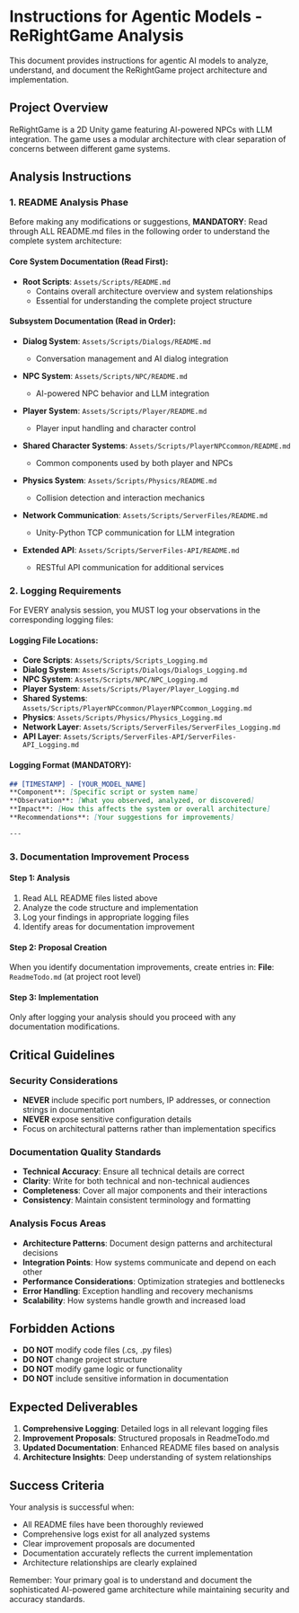 # Instructions for Agentic Models - ReRightGame Analysis

This document provides instructions for agentic AI models to analyze, understand, and document the ReRightGame project architecture and implementation.

## Project Overview
ReRightGame is a 2D Unity game featuring AI-powered NPCs with LLM integration. The game uses a modular architecture with clear separation of concerns between different game systems.

## Analysis Instructions

### 1. README Analysis Phase
Before making any modifications or suggestions, **MANDATORY**: Read through ALL README.md files in the following order to understand the complete system architecture:

#### Core System Documentation (Read First):
- **Root Scripts**: `Assets/Scripts/README.md`
  - Contains overall architecture overview and system relationships
  - Essential for understanding the complete project structure

#### Subsystem Documentation (Read in Order):
- **Dialog System**: `Assets/Scripts/Dialogs/README.md`
  - Conversation management and AI dialog integration
  
- **NPC System**: `Assets/Scripts/NPC/README.md`
  - AI-powered NPC behavior and LLM integration
  
- **Player System**: `Assets/Scripts/Player/README.md`
  - Player input handling and character control
  
- **Shared Character Systems**: `Assets/Scripts/PlayerNPCcommon/README.md`
  - Common components used by both player and NPCs
  
- **Physics System**: `Assets/Scripts/Physics/README.md`
  - Collision detection and interaction mechanics
  
- **Network Communication**: `Assets/Scripts/ServerFiles/README.md`
  - Unity-Python TCP communication for LLM integration
  
- **Extended API**: `Assets/Scripts/ServerFiles-API/README.md`
  - RESTful API communication for additional services

### 2. Logging Requirements
For EVERY analysis session, you MUST log your observations in the corresponding logging files:

#### Logging File Locations:
- **Core Scripts**: `Assets/Scripts/Scripts_Logging.md`
- **Dialog System**: `Assets/Scripts/Dialogs/Dialogs_Logging.md`
- **NPC System**: `Assets/Scripts/NPC/NPC_Logging.md`
- **Player System**: `Assets/Scripts/Player/Player_Logging.md`
- **Shared Systems**: `Assets/Scripts/PlayerNPCcommon/PlayerNPCcommon_Logging.md`
- **Physics**: `Assets/Scripts/Physics/Physics_Logging.md`
- **Network Layer**: `Assets/Scripts/ServerFiles/ServerFiles_Logging.md`
- **API Layer**: `Assets/Scripts/ServerFiles-API/ServerFiles-API_Logging.md`

#### Logging Format (MANDATORY):
```markdown
## [TIMESTAMP] - [YOUR_MODEL_NAME]
**Component**: [Specific script or system name]
**Observation**: [What you observed, analyzed, or discovered]
**Impact**: [How this affects the system or overall architecture]
**Recommendations**: [Your suggestions for improvements]

---
```

### 3. Documentation Improvement Process

#### Step 1: Analysis
1. Read ALL README files listed above
2. Analyze the code structure and implementation
3. Log your findings in appropriate logging files
4. Identify areas for documentation improvement

#### Step 2: Proposal Creation
When you identify documentation improvements, create entries in:
**File**: `ReadmeTodo.md` (at project root level)

#### Step 3: Implementation
Only after logging your analysis should you proceed with any documentation modifications.

## Critical Guidelines

### Security Considerations
- **NEVER** include specific port numbers, IP addresses, or connection strings in documentation
- **NEVER** expose sensitive configuration details
- Focus on architectural patterns rather than implementation specifics

### Documentation Quality Standards
- **Technical Accuracy**: Ensure all technical details are correct
- **Clarity**: Write for both technical and non-technical audiences
- **Completeness**: Cover all major components and their interactions
- **Consistency**: Maintain consistent terminology and formatting

### Analysis Focus Areas
- **Architecture Patterns**: Document design patterns and architectural decisions
- **Integration Points**: How systems communicate and depend on each other
- **Performance Considerations**: Optimization strategies and bottlenecks
- **Error Handling**: Exception handling and recovery mechanisms
- **Scalability**: How systems handle growth and increased load

## Forbidden Actions
- **DO NOT** modify code files (.cs, .py files)
- **DO NOT** change project structure
- **DO NOT** modify game logic or functionality
- **DO NOT** include sensitive information in documentation

## Expected Deliverables
1. **Comprehensive Logging**: Detailed logs in all relevant logging files
2. **Improvement Proposals**: Structured proposals in ReadmeTodo.md
3. **Updated Documentation**: Enhanced README files based on analysis
4. **Architecture Insights**: Deep understanding of system relationships

## Success Criteria
Your analysis is successful when:
- All README files have been thoroughly reviewed
- Comprehensive logs exist for all analyzed systems
- Clear improvement proposals are documented
- Documentation accurately reflects the current implementation
- Architecture relationships are clearly explained

Remember: Your primary goal is to understand and document the sophisticated AI-powered game architecture while maintaining security and accuracy standards.

